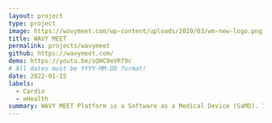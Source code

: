 ```yaml
---
layout: project
type: project
image: https://wavymeet.com/wp-content/uploads/2020/03/wm-new-logo.png
title: WAVY MEET
permalink: projects/wavymeet
github: https://wavymeet.com/
demo: https://youtu.be/sQHC9eVRf9c
# All dates must be YYYY-MM-DD format!
date: 2022-01-15
labels:
  - Cardio
  - eHealth
summary: WAVY MEET Platform is a Software as a Medical Device (SaMD). It provides secured and enhanced video communication between rehabilitation patients and the medical staff. 
---
```


